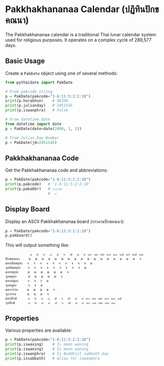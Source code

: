# Pakkhakhananaa Calendar (ปฏิทินปักขคณนา)

The Pakkhakhananaa calendar is a traditional Thai lunar calendar system used for religious purposes. It operates on a complex cycle of 289,577 days.

## Basic Usage

Create a `PakDate` object using one of several methods:

```python
from pythaidate import PakDate

# From pakcode string
p = PakDate(pakcode="1-6:11:5:2:2:10")
print(p.horakhun)    # 96398
print(p.julianday)   # 2451545
print(p.iswanphra)   # False

# From datetime.date
from datetime import date
p = PakDate(date=date(2000, 1, 1))

# From Julian Day Number
p = PakDate(jd=2451545)
```

## Pakkhakhananaa Code

Get the Pakkhakhananaa code and abbreviations:

```python
p = PakDate(pakcode="1-6:11:5:2:2:10")
print(p.pakcode)   # '1-6:11:5:2:2:10'
print(p.pakabbr)   # ๖๑๕ข๒
                   #  ๑
```

## Display Board

Display an ASCII Pakkhakhananaa board (กระดานปักขคณนา):

```python
p = PakDate(pakcode="1-6:11:5:2:2:10")
p.pakboard()
```

This will output something like:

```
           ๑  ๒  ๓  ๔  ๕  ๖  ๗  ๘  ๙ ๑๐ ๑๑ ๑๒ ๑๓ ๑๔ ๑๕ ๑๖ ๑๗ ๑๘
ปักขคณนา    ม  ม  ม  ม  ม  ม  ม  ม  ม  ม  ม  ม  ม  ม  ม  ม  ม  จ
มหาสัมพยุหะ  จ  จ  จ  จ  จ  จ  จ  จ  จ  จ  ม
จุลสัมพยุหะ   จ  จ  จ  จ  จ  จ  จ  จ  จ  ม
มหาพยุหะ    ม  ม  ม  ม  ม  ม  จ
จุลพยุหะ     ม  ม  ม  ม  ม  จ
มหาสมุหะ    จ  จ  จ  ม
จุลสมุหะ     จ  จ  ม
มหาวรรค    ม  ม  ม  ม  จ
จุลวรรค     ม  ม  ม  จ
มหาปักข์     ๑  ๒  ๓  ๔  ๕  ๖  ๗  ๘  ๙ ๑๐ ๑๑ ๑๒ ๑๓ ๑๔ ๑๕
จุลปักข์      ๑  ๒  ๓  ๔  ๕  ๖  ๗  ๘  ๙ ๑๐ ๑๑ ๑๒ ๑๓ ๑๔
```

## Properties

Various properties are available:

```python
p = PakDate(pakcode="1-6:11:5:2:2:10")
print(p.iswaxing)    # Is moon waxing
print(p.iswaning)    # Is moon waning
print(p.iswanphra)   # Is Buddhist sabbath day
print(p.issabbath)   # Alias for iswanphra
``` 